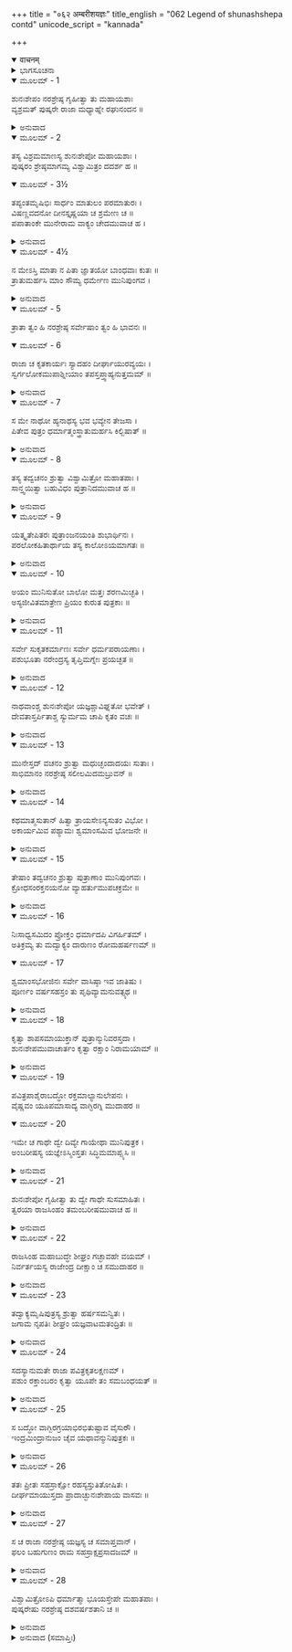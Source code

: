 +++
title = "०६२ अम्बरीशयज्ञः"
title_english = "062 Legend of shunashshepa contd"
unicode_script = "kannada"

+++
<details open><summary>वाचनम्</summary>

<div class="audioEmbed"  caption="श्रीराम-हरिसीताराममूर्ति-घनपाठिभ्यां वचनम्" src="https://archive.org/download/Ramayana-recitation-Sriram-harisItArAmamUrti-Ghanapaati-v2/Kanda_1/Kanda_1_BK-062-Ambareesha_Yagnaha.mp3"></div>
</details>



<details><summary>ಭಾಗಸೂಚನಾ</summary>

ವಿಶ್ವಾಮಿತ್ರರಿಂದ ಶುನಃಶೇಪನ ರಕ್ಷಣೆಯ ಸಫಲ ಪ್ರಯತ್ನ ಮತ್ತು ತಪಸ್ಸು
</details>

<details open><summary>ಮೂಲಮ್ - 1</summary>

ಶುನಃಶೇಪಂ ನರಶ್ರೇಷ್ಠ ಗೃಹೀತ್ವಾ ತು ಮಹಾಯಶಾಃ  
ವ್ಯಶ್ರಮತ್ ಪುಷ್ಕರೇ ರಾಜಾ ಮಧ್ಯಾಹ್ನೇ ರಘುನಂದನ ॥
</details>

<details><summary>ಅನುವಾದ</summary>

(ಶತಾನಂದರು ಹೇಳುತ್ತಿದ್ದಾರೆ) - ನರಶ್ರೇಷ್ಠ ರಘುನಂದನ! ಮಹಾಯಶಸ್ವೀ ರಾಜಾ ಅಂಬರೀಷನು ಶುನಃಶೇಪನನ್ನು ಜೊತೆಗೆ ಕರೆದುಕೊಂಡು ಮಧ್ಯಾಹ್ನದ ಸಮಯಕ್ಕೆ ಪುಷ್ಕರ ತೀರ್ಥಕ್ಕೆ ಬಂದು ಅಲ್ಲಿ ವಿಶ್ರಮಿಸಿದನು.॥1॥
</details>

<details open><summary>ಮೂಲಮ್ - 2</summary>

ತಸ್ಯ ವಿಶ್ರಮಮಾಣಸ್ಯ ಶುನಃಶೇಪೋ ಮಹಾಯಶಾಃ ।  
ಪುಷ್ಕರಂ ಶ್ರೇಷ್ಠಮಾಗಮ್ಯ ವಿಶ್ವಾಮಿತ್ರಂ ದದರ್ಶ ಹ ॥
</details>

<details open><summary>ಮೂಲಮ್ - 3½</summary>

ತಪ್ಯಂತಮೃಷಿಭಿಃ ಸಾರ್ಧಂ ಮಾತುಲಂ ಪರಮಾತುರಃ ।  
ವಿಷಣ್ಣವದನೋ ದೀನಸ್ತೃಷ್ಣಯಾ ಚ ಶ್ರಮೇಣ ಚ ॥  
ಪಪಾತಾಂಕೇ ಮುನೇರಾಮ ವಾಕ್ಯಂ ಚೇದಮುವಾಚ ಹ ।
</details>

<details><summary>ಅನುವಾದ</summary>

ಶ್ರೀರಾಮಾ! ಅವನು ವಿಶ್ರಮಿಸತೊಡಗಿದಾಗ ಮಹಾ ಯಶಸ್ವೀ ಶುನಃಶೇಪನು ಜ್ಯೇಷ್ಠ ಪುಷ್ಕರದಲ್ಲಿ ಋಷಿಗಳೊಡನೆ ತಪಸ್ಸು ಮಾಡುತ್ತಿದ್ದ ಮಾವನಾದ ವಿಶ್ವಾಮಿತ್ರರನ್ನು ಭೆಟ್ಟಿಯಾದನು. ಅವನು ಅತ್ಯಂತ, ದೀನನಾಗಿದ್ದು, ಮುಖ ಬಾಡಿಹೋಗಿತ್ತು. ಹಸಿವು ಬಾಯಾರಿಕೆ ಮತ್ತು ಆಯಾಸದಿಂದ ದೀನನಾಗಿ ಮುನಿಯ ತೊಡೆಯಲ್ಲಿ ಬಿದ್ದುಬಿಟ್ಟನು ಹಾಗೂ ಹೇಳಿದನು.॥2-3½॥
</details>

<details open><summary>ಮೂಲಮ್ - 4½</summary>

ನ ಮೇಽಸ್ತಿ ಮಾತಾ ನ ಪಿತಾ ಜ್ಞಾತಯೋ ಬಾಂಧವಾಃ ಕುತಃ ॥  
ತ್ರಾತುಮರ್ಹಸಿ ಮಾಂ ಸೌಮ್ಯ ಧರ್ಮೇಣ ಮುನಿಪುಂಗವ ।
</details>

<details><summary>ಅನುವಾದ</summary>

ಸೌಮ್ಯ ಮುನಿಪುಂಗವರೇ! ನನಗೆ ತಂದೆಯಾಗಲಿ, ತಾಯಿಯಾಗಲಿ, ಬಂಧು-ಬಾಂಧವರಾಗಲಿ ಯಾರೂ ಇಲ್ಲ. ನಾನು ಅಸಹಾಯನಾಗಿದ್ದೇನೆ, ಆದ್ದರಿಂದ ನೀವೇ ಧರ್ಮದಿಂದ ನನ್ನನ್ನು ಕಾಪಾಡಬೇಕು.॥4½॥
</details>

<details open><summary>ಮೂಲಮ್ - 5</summary>

ತ್ರಾತಾ ತ್ವಂ ಹಿ ನರಶ್ರೇಷ್ಠ ಸರ್ವೇಷಾಂ ತ್ವಂ ಹಿ ಭಾವನಃ ॥
</details>

<details open><summary>ಮೂಲಮ್ - 6</summary>

ರಾಜಾ ಚ ಕೃತಕಾರ್ಯಃ ಸ್ಯಾದಹಂ ದೀರ್ಘಾಯುರವ್ಯಯಃ ।  
ಸ್ವರ್ಗಲೋಕಮುಪಾಶ್ನೀಯಾಂ ತಪಸ್ತಪ್ತ್ವಾಹ್ಯನುತ್ತಮಮ್ ॥
</details>

<details><summary>ಅನುವಾದ</summary>

ನರಶ್ರೇಷ್ಠರೇ! ನೀವು ಎಲ್ಲರ ರಕ್ಷಕರಾಗಿರುವಿರಿ ಹಾಗೂ ಬೇಕಾದ ವಸ್ತುವನ್ನು ಪ್ರಾಪ್ತಿಮಾಡಿಸಿಕೊಡುವವರಾಗಿದ್ದೀರಿ. ಈ ರಾಜನೂ ಕೃತಾರ್ಥನಾಗಿ, ನಾನೂ ವಿಕಾರರಹಿತ ದೀರ್ಘಾಯುಷ್ಯ ಹೊಂದಿ, ಸರ್ವೋತ್ತಮ ತಪಸ್ಸು ಮಾಡಿ ಸ್ವರ್ಗಲೋಕವನ್ನು ಪಡೆಯುವಂತೆ ನನ್ನ ಮೇಲೆ ಕೃಪೆ ಮಾಡಿರಿ.॥5-6॥
</details>

<details open><summary>ಮೂಲಮ್ - 7</summary>

ಸ ಮೇ ನಾಥೋ ಹ್ಯನಾಥಸ್ಯ ಭವ ಭವ್ಯೇನ ತೇಜಸಾ ।  
ಪಿತೇವ ಪುತ್ರಂ ಧರ್ಮಾತ್ಮಂಸ್ತ್ರಾತುಮರ್ಹಸಿ ಕಿಲ್ಬಿಷಾತ್ ॥
</details>

<details><summary>ಅನುವಾದ</summary>

ಧರ್ಮಾತ್ಮರೇ! ನೀವು ನಿರ್ಮಲಚಿತ್ತದಿಂದ ಅನಾಥನಾದ ನನಗೆ ನಾಥರಾಗಿ (ಸಂರಕ್ಷಕರಾಗಿರುವಿರಿ). ತಂದೆಯು ತನ್ನ ಪುತ್ರನನ್ನು ರಕ್ಷಿಸುವಂತೆ ನೀವು ನನ್ನ ಈ ಪಾಪ ಮೂಲಕ ವಿಪತ್ತಿನಿಂದ ಉದ್ಧರಿಸಿರಿ.॥7॥
</details>

<details open><summary>ಮೂಲಮ್ - 8</summary>

ತಸ್ಯ ತದ್ವಚನಂ ಶ್ರುತ್ವಾ ವಿಶ್ವಾಮಿತ್ರೋ ಮಹಾತಪಾಃ ।  
ಸಾನ್ತ್ವಯಿತ್ವಾ ಬಹುವಿಧಂ ಪುತ್ರಾನಿದಮುವಾಚ ಹ ॥
</details>

<details><summary>ಅನುವಾದ</summary>

ಶುನಃಶೇಪನ ಈ ಮಾತನ್ನು ಕೇಳಿ ಮಹಾತಪಸ್ವಿ ವಿಶ್ವಾಮಿತ್ರರು ಅವನನ್ನು ಅನೇಕ ವಿಧದಿಂದ ಸಾಂತ್ವನ ಮಾಡಿ ತನ್ನ ಪುತ್ರರಲ್ಲಿ ಈ ಪ್ರಕಾರ ಹೇಳಿದರು.॥8॥
</details>

<details open><summary>ಮೂಲಮ್ - 9</summary>

ಯತ್ಕೃತೇಪಿತರಃ ಪುತ್ರಾಂಜನಯಂತಿ ಶುಭಾರ್ಥಿನಃ ।  
ಪರಲೋಕಹಿತಾರ್ಥಾಯ ತಸ್ಯ ಕಾಲೋಽಯಮಾಗತಃ ॥
</details>

<details><summary>ಅನುವಾದ</summary>

ಮಕ್ಕಳಿರಾ! ಶುಭವನ್ನು ಬಯಸುವ ತಂದೆಯು ಯಾವ ಪಾರಲೌಕಿಕ ಹಿತದ ಉದ್ದೇಶದಿಂದ ಪುತ್ರರನ್ನು ಪಡೆಯುತ್ತಾನೋ, ಅದರ ಪೂರ್ಣತೆಯ ಸಮಯ ಈಗ ಬಂದಿದೆ.॥9॥
</details>

<details open><summary>ಮೂಲಮ್ - 10</summary>

ಅಯಂ ಮುನಿಸುತೋ ಬಾಲೋ ಮತ್ತಃ ಶರಣಮಿಚ್ಛತಿ ।  
ಅಸ್ಯಜೀವಿತಮಾತ್ರೇಣ ಪ್ರಿಯಂ ಕುರುತ ಪುತ್ರಕಾಃ ॥
</details>

<details><summary>ಅನುವಾದ</summary>

ಪುತ್ರರೇ! ಈ ಮುನಿಕುಮಾರನು ನನ್ನಿಂದ ತನ್ನ ರಕ್ಷಣೆಯನ್ನು ಬಯಸುತ್ತಿದ್ದಾನೆ. ನೀವು ತಮ್ಮ ಎಲ್ಲ ಜಿವನವನ್ನು ಕೊಟ್ಟು ಇವನಿಗೆ ಪ್ರಿಯವಾದುದನ್ನು ಮಾಡಿರಿ.॥10॥
</details>

<details open><summary>ಮೂಲಮ್ - 11</summary>

ಸರ್ವೇ ಸುಕೃತಕರ್ಮಾಣಃ ಸರ್ವೇ ಧರ್ಮಪರಾಯಣಾಃ ।  
ಪಶುಭೂತಾ ನರೇಂದ್ರಸ್ಯ ತೃಪ್ತಿಮಗ್ನೇಃ ಪ್ರಯಚ್ಛತ ॥
</details>

<details><summary>ಅನುವಾದ</summary>

ನೀವೆಲ್ಲರೂ ಪುಣ್ಯಾತ್ಮರು ಮತ್ತು ಧರ್ಮಪರಾಯಣ ಆಗಿರುವಿರಿ. ಆದ್ದರಿಂದ ರಾಜನ ಯಜ್ಞದಲ್ಲಿ ಪಶುವಾಗಿ ಯಜ್ಞೇಶ್ವರನನ್ನು ತೃಪ್ತಿಪಡಿಸಿರಿ.॥11॥
</details>

<details open><summary>ಮೂಲಮ್ - 12</summary>

ನಾಥವಾಂಶ್ಚ ಶುನಃಶೇಪೋ ಯಜ್ಞಶ್ಚಾವಿಘ್ನತೋ ಭವೇತ್ ।  
ದೇವತಾಸ್ತರ್ಪಿತಾಶ್ಚ ಸ್ಯುರ್ಮಮ ಚಾಪಿ ಕೃತಂ ವಚಃ ॥
</details>

<details><summary>ಅನುವಾದ</summary>

ಇದರಿಂದ ಶುನಃಶೇಪನ ಉದ್ಧಾರವಾದೀತು, ರಾಜನ ಯಜ್ಞವು ನಿರ್ವಿಘ್ನವಾಗಿ ಪೂರ್ಣವಾಗುವುದು, ದೇವತೆಗಳೂ ತೃಪ್ತರಾಗುವರು. ನಿಮ್ಮಿಂದ ನನ್ನ ಆಜ್ಞಾಪಾಲನೆ ಆದಂತಾಗುವುದು.॥12॥
</details>

<details open><summary>ಮೂಲಮ್ - 13</summary>

ಮುನೇಸ್ತದ್ ವಚನಂ ಶ್ರುತ್ವಾ ಮಧುಚ್ಛಂದಾದಯಃ ಸುತಾಃ ।  
ಸಾಭಿಮಾನಂ ನರಶ್ರೇಷ್ಠ ಸಲೀಲಮಿದಮಬ್ರುವನ್ ॥
</details>

<details><summary>ಅನುವಾದ</summary>

ನರಶ್ರೇಷ್ಠನೇ! ವಿಶ್ವಾಮಿತ್ರಮುನಿಯ ಆ ಮಾತನ್ನು ಕೇಳಿ, ಮಧುಚ್ಛಂದರೆ ಆದಿ ಅವನ ಪುತ್ರರು ಅಭಿಮಾನ ಮತ್ತು ಅವಹೇಳನಕಾರಿ ಮಾತನ್ನು ಈ ರೀತಿಯಾಗಿ ನುಡಿದರು.॥13॥
</details>

<details open><summary>ಮೂಲಮ್ - 14</summary>

ಕಥಮಾತ್ಮಸುತಾನ್ ಹಿತ್ವಾ ತ್ರಾಯಸೇಽನ್ಯಸುತಂ ವಿಭೋ ।  
ಅಕಾರ್ಯಮಿವ ಪಶ್ಯಾಮಃ ಶ್ವಮಾಂಸಮಿವ ಭೋಜನೇ ॥
</details>

<details><summary>ಅನುವಾದ</summary>

ಸ್ವಾಮಿ! ನೀವು ನಿಮ್ಮ ಅನೇಕ ಪುತ್ರರನ್ನು ತ್ಯಜಿಸಿ ಬೇರೆಯವರ ಪುತ್ರನನ್ನು ಹೇಗೆ ರಕ್ಷಿಸುವಿರಿ? ಪವಿತ್ರ ಭೋಜನದಲ್ಲಿ, ನಾಯಿಯ ಮಾಂಸ ಬಿದ್ದರೆ ಅಗ್ರಾಹ್ಯವಾಗುವಂತೆ, ಎಲ್ಲಿ ನಿಮ್ಮ ಪುತ್ರರ ರಕ್ಷಣೆ ಅವಶ್ಯಕವಿರುವಾಗ ಅಲ್ಲಿ ಬೇರೆಯವರ ಪುತ್ರನನ್ನು ರಕ್ಷಿಸುವುದು ಅಕರ್ತವ್ಯವೆಂದೇ ನಾವು ತಿಳಿಯುತ್ತೇವೆ.॥14॥
</details>

<details open><summary>ಮೂಲಮ್ - 15</summary>

ತೇಷಾಂ ತದ್ವಚನಂ ಶ್ರುತ್ವಾ ಪುತ್ರಾಣಾಂ ಮುನಿಪುಂಗವಃ ।  
ಕ್ರೋಧಸಂರಕ್ತನಯನೋ ವ್ಯಾಹರ್ತುಮುಪಚಕ್ರಮೇ ॥
</details>

<details><summary>ಅನುವಾದ</summary>

ಪುತ್ರರ ಆ ಮಾತನ್ನು ಕೇಳಿ ಮುನಿವರ ವಿಶ್ವಾಮಿತ್ರರ ಕಣ್ಣುಗಳು ಸಿಟ್ಟಿನಿಂದ ಕೆಂಡವಾದವು. ಅವರು ಈ ಪ್ರಕಾರ ಹೇಳತೊಡಗಿದರು.॥15॥
</details>

<details open><summary>ಮೂಲಮ್ - 16</summary>

ನಿಃಸಾಧ್ವಸಮಿದಂ ಪ್ರೋಕ್ತಂ ಧರ್ಮಾದಪಿ ವಿಗರ್ಹಿತಮ್ ।  
ಅತಿಕ್ರಮ್ಯ ತು ಮದ್ವಾಕ್ಯಂ ದಾರುಣಂ ರೋಮಹರ್ಷಣಮ್ ॥
</details>

<details open><summary>ಮೂಲಮ್ - 17</summary>

ಶ್ವಮಾಂಸಭೋಜಿನಃ ಸರ್ವೇ ವಾಸಿಷ್ಠಾ ಇವ ಜಾತಿಷು ।  
ಪೂರ್ಣಂ ವರ್ಷಸಹಸ್ರಂ ತು ಪೃಥಿವ್ಯಾಮನುವತ್ಸ್ಯಥ ॥
</details>

<details><summary>ಅನುವಾದ</summary>

ಎಲಾ! ನೀವು ನಿರ್ಭಯರಾಗಿ ಧರ್ಮರಹಿತ ಹಾಗೂ ನಿಂದಿತವಾದ ಮಾತನ್ನು ಆಡಿದಿರಲ್ಲ! ನನ್ನ ಆಜ್ಞೆಯನ್ನು ಉಲ್ಲಂಘಿಸಿ ಈ ದಾರುಣ ಮತ್ತು ರೋಮಾಂಚಕರ ಮಾತು ನಿಮ್ಮ ಬಾಯಿಯಿಂದ ಹೊರಟಿತಲ್ಲ! ಈ ಅಪರಾಧದಿಂದಾಗಿ ನೀವೆಲ್ಲರೂ ವಸಿಷ್ಠರ ಪುತ್ರರಂತೆ ನಾಯಿಯ ಮಾಂಸ ತಿನ್ನುವ ಮುಷ್ಠಿಕ ಮೊದಲಾದ ಜಾತಿಯಲ್ಲಿ ಹುಟ್ಟಿ ಒಂದು ಸಾವಿರ ವರ್ಷಗಳವರೆಗೆ ಈ ಪೃಥ್ವಿಯಲ್ಲಿರುವಿರಿ.॥16-17॥
</details>

<details open><summary>ಮೂಲಮ್ - 18</summary>

ಕೃತ್ವಾ ಶಾಪಸಮಾಯುಕ್ತಾನ್ ಪುತ್ರಾನ್ಮುನಿವರಸ್ತದಾ ।  
ಶುನಃಶೇಪಮುವಾಚಾರ್ತಂ ಕೃತ್ವಾ ರಕ್ಷಾಂ ನಿರಾಮಯಾಮ್ ॥
</details>

<details><summary>ಅನುವಾದ</summary>

ಈ ಪ್ರಕಾರ ತನ್ನ ಪುತ್ರರನ್ನು ಶಪಿಸಿ ಮುನಿವರ ವಿಶ್ವಾಮಿತ್ರರು ಆಗ ಶೋಕಾರ್ತ ಶುನಃಶೇಪನನ್ನು ನಿರ್ವಿಘ್ನವಾಗಿ ರಕ್ಷಿಸಿ ಅವನಲ್ಲಿ ಇಂತೆಂದರು.॥18॥
</details>

<details open><summary>ಮೂಲಮ್ - 19</summary>

ಪವಿತ್ರಪಾಶೈರಾಬದ್ಧೋ ರಕ್ತಮಾಲ್ಯಾನುಲೇಪನಃ ।  
ವೈಷ್ಣವಂ ಯೂಪಮಾಸಾದ್ಯ ವಾಗ್ಭಿರಗ್ನಿ ಮುದಾಹರ ॥
</details>

<details open><summary>ಮೂಲಮ್ - 20</summary>

ಇಮೇ ಚ ಗಾಥೇ ದ್ವೇ ದಿವ್ಯೇ ಗಾಯೇಥಾ ಮುನಿಪುತ್ರಕ ।  
ಅಂಬರೀಷಸ್ಯ ಯಜ್ಞೇಽಸ್ಮಿಂಸ್ತತಃ ಸಿದ್ಧಿಮಮಾಪ್ಸ್ಯಸಿ ॥
</details>

<details><summary>ಅನುವಾದ</summary>

ಮುನಿಕುಮಾರ! ಅಂಬರೀಷನ ಈ ಯಜ್ಞದಲ್ಲಿ ನಿನ್ನನ್ನು ದರ್ಭೆಗಳೇ ಆದಿ ಪವಿತ್ರ ಪಾಶಗಳಿಂದ ಬಂಧಿಸಿ, ಕೆಂಪು ಹೂವುಗಳ ಮಾಲೆಯನ್ನು ತೊಡಿಸಿ, ಕೆಂಪು ಚಂದನವನ್ನು ಹಚ್ಚಿದಂತಹ ನೀನು ವಿಷ್ಣುದೇವತಾ ಸಂಬಂಧೀ ಯೂಪದ ಬಳಿಗೆ ಹೋಗಿ ವಾಣಿಯಿಂದ ಅಗ್ನಿಯ (ಇಂದ್ರ ಮತ್ತು ವಿಷ್ಣುವಿನ) ಸ್ತುತಿಸುತ್ತಾ ಈ ಎರಡು ದಿವ್ಯ ಗಾಥೆ (ಸೂಕ್ತ) ಗಳನ್ನು ಗಾನಮಾಡು. ಇದರಿಂದ ನೀನು ಮನೋವಾಂಛಿತ ಸಿದ್ಧಿಯನ್ನು ಪಡೆದುಕೊಳ್ಳುವೆ.॥19-20॥
</details>

<details open><summary>ಮೂಲಮ್ - 21</summary>

ಶುನಃಶೇಪೋ ಗೃಹೀತ್ವಾ ತು ದ್ವೇ ಗಾಥೇ ಸುಸಮಾಹಿತಃ ।  
ತ್ವರಯಾ ರಾಜಸಿಂಹಂ ತಮಂಬರೀಷಮುವಾಚ ಹ ॥
</details>

<details><summary>ಅನುವಾದ</summary>

ಶುನಃಶೇಪನು ಏಕಾಗ್ರಚಿತ್ತನಾಗಿ ಎರಡು ಗಾಥೆಗಳನ್ನು ಗ್ರಹಿಸಿದನು ಹಾಗೂ ರಾಜಸಿಂಹ ಅಂಬರೀಷನ ಬಳಿಗೆ ಹೋಗಿ ಅವನಲ್ಲಿ ಅವಸರವಾಗಿ ಇಂತೆಂದನು.॥21॥
</details>

<details open><summary>ಮೂಲಮ್ - 22</summary>

ರಾಜಸಿಂಹ ಮಹಾಬುದ್ಧೇ ಶೀಘ್ರಂ ಗಚ್ಛಾವಹೇ ವಯಮ್ ।  
ನಿರ್ವರ್ತಯಸ್ವ ರಾಜೇಂದ್ರ ದೀಕ್ಷಾಂ ಚ ಸಮುದಾಹರ ॥
</details>

<details><summary>ಅನುವಾದ</summary>

ರಾಜೇಂದ್ರನೇ! ಪರಮಬುದ್ಧಿವಂತ ರಾಜಸಿಂಹನೇ! ಈಗ ನಾವಿಬ್ಬರೂ ಬೇಗನೇ ಹೋಗೋಣ. ನೀವುಯಜ್ಞದ ದೀಕ್ಷೆ ಕೈಗೊಳ್ಳಿರಿ ಹಾಗೂ ಯಜ್ಞಕಾರ್ಯ ನೆರವೇರಿಸಿರಿ.॥22॥
</details>

<details open><summary>ಮೂಲಮ್ - 23</summary>

ತದ್ವಾಕ್ಯಮೃಷಿಪುತ್ರಸ್ಯ ಶ್ರುತ್ವಾ ಹರ್ಷಸಮನ್ವಿತಃ ।  
ಜಗಾಮ ನೃಪತಿಃ ಶೀಘ್ರಂ ಯಜ್ಞವಾಟಮತಂದ್ರಿತಃ ॥
</details>

<details><summary>ಅನುವಾದ</summary>

ಋಷಿಕುವಾರನ ಆ ಮಾತನ್ನು ಕೇಳಿ ಅಂಬರೀಷನು ಆಲಸ್ಯ ಬಿಟ್ಟು, ಹರ್ಷಗೊಂಡು ಶೀಘ್ರವಾಗಿ ಯಜ್ಞಶಾಲೆಗೆ ಹೋದನು.॥23॥
</details>

<details open><summary>ಮೂಲಮ್ - 24</summary>

ಸದಸ್ಯಾನುಮತೇ ರಾಜಾ ಪವಿತ್ರಕೃತಲಕ್ಷಣಮ್ ।  
ಪಶುಂ ರಕ್ತಾಂಬರಂ ಕೃತ್ವಾ ಯೂಪೇ ತಂ ಸಮಬಂಧಯತ್ ॥
</details>

<details><summary>ಅನುವಾದ</summary>

ಅಲ್ಲಿ ಸದಸ್ಯರ ಅನುಮತಿ ಪಡೆದು ಅಂಬರೀಷರಾಜನು ಶುನಃಶೇಪನನ್ನು ಕುಶಗಳ ಪವಿತ್ರ ಪಾಶಗಳಿಂದ ಬಂಧಿಸಿ ಅವನನ್ನು ಪಶುವಿನ ಲಕ್ಷಣ ಸಂಪನ್ನನಾಗಿಸಿದನು. ಯಜ್ಞಪಶುವಿಗೆ ತೊಡಿಸುವ ಕೆಂಪುವಸ್ತ್ರ ಉಡಿಸಿ ಯೂಪಕ್ಕೆ ಕಟ್ಟಿಹಾಕಿದನು.॥24॥
</details>

<details open><summary>ಮೂಲಮ್ - 25</summary>

ಸ ಬದ್ಧೋ ವಾಗ್ಬಿರಗ್ರಯಾಭಿರಭಿತುಷ್ಟಾವ ವೈಸುರೌ ।  
ಇಂದ್ರಮಿಂದ್ರಾನುಜಂ ಚೈವ ಯಥಾವನ್ಮುನಿಪುತ್ರಕಃ ॥
</details>

<details><summary>ಅನುವಾದ</summary>

ಬಂಧಿತನಾದ ಮುನಿಪುತ್ರ ಶುನಃಶೇಪನು ಉತ್ತಮವಾಣಿಯಿಂದ ಇಂದ್ರ ಮತ್ತು ಉಪೇಂದ್ರ ಈ ಇಬ್ಬರು ದೇವತೆಗಳನ್ನು ಯಥಾವತ್ತಾಗಿ ಸ್ತುತಿಸಿದನು.॥25॥
</details>

<details open><summary>ಮೂಲಮ್ - 26</summary>

ತತಃ ಪ್ರೀತಃ ಸಹಸ್ರಾಕ್ಷೋ ರಹಸ್ಯಸ್ತುತಿತೋಷಿತಃ ।  
ದೀರ್ಘಮಾಯುಸ್ತದಾ ಪ್ರಾದಾಚ್ಛುನಃಶೇಪಾಯ ವಾಸವಃ ॥
</details>

<details><summary>ಅನುವಾದ</summary>

ಆ ರಹಸ್ಯ ತುಂಬಿದ ಸ್ತುತಿಯಿಂದ ಸಂತುಷ್ಟನಾಗಿ ಸಹಸ್ರಾಕ್ಷ ಇಂದ್ರನು ಬಹಳ ಸಂತೋಷಗೊಂಡನು. ಆಗ ಅವನು ಶುನಃಶೇಪನಿಗೆ ದೀರ್ಘಾಯುಷ್ಯವನ್ನು ಕರುಣಿಸಿದನು.॥26॥
</details>

<details open><summary>ಮೂಲಮ್ - 27</summary>

ಸ ಚ ರಾಜಾ ನರಶ್ರೇಷ್ಠ ಯಜ್ಞಸ್ಯ ಚ ಸಮಾಪ್ತವಾನ್ ।  
ಫಲಂ ಬಹುಗುಣಂ ರಾಮ ಸಹಸ್ರಾಕ್ಷಪ್ರಸಾದಜಮ್ ॥
</details>

<details><summary>ಅನುವಾದ</summary>

ನರಶ್ರೇಷ್ಠ ಶ್ರೀರಾಮನೇ! ರಾಜಾ ಅಂಬರೀಷನು ದೇವೇಂದ್ರನ ಕೃಪೆಯಿಂದ ಆ ಯಜ್ಞದ ಬಹುರೂಪ ಸಂಪನ್ನ ಉತ್ತಮ ಫಲವನ್ನು ಪಡೆದುಕೊಂಡನು.॥27॥
</details>

<details open><summary>ಮೂಲಮ್ - 28</summary>

ವಿಶ್ವಾಮಿತ್ರೋಽಪಿ ಧರ್ಮಾತ್ಮಾ ಭೂಯಸ್ತೇಪೇ ಮಹಾತಪಾಃ ।  
ಪುಷ್ಕರೇಷು ನರಶ್ರೇಷ್ಠ ದಶವರ್ಷಶತಾನಿ ಚ ॥
</details>

<details><summary>ಅನುವಾದ</summary>

ಪುರುಷಪ್ರವರನೇ! ಅನಂತರ ಮಹಾತಪಸ್ವಿ ಧರ್ಮಾತ್ಮ ವಿಶ್ವಾಮಿತ್ರರೂ ಕೂಡ ಪುಷ್ಕರ ಕ್ಷೇತ್ರದಲ್ಲಿ ಪುನಃ ಒಂದು ಸಾವಿರ ವರ್ಷ ತೀವ್ರ ತಪ್ಪಸ್ಸನ್ನಾಚರಿಸಿದರು.॥28॥
</details>

<details><summary>ಅನುವಾದ (ಸಮಾಪ್ತಿಃ)</summary>

ವಾಲ್ಮೀಕಿ ವಿರಚಿತ ಆರ್ಷ ರಾಮಾಯಣ ಆದಿಕಾವ್ಯದ ಬಾಲಕಾಂಡದಲ್ಲಿ ಅರವತ್ತೆರಡನೆಯ ಸರ್ಗ ಪೂರ್ಣವಾಯಿತು. ॥62॥
</details>

